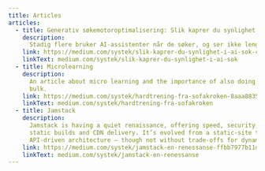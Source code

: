 ```yaml
---
title: Articles
articles:
  - title: Generativ søkemotoroptimalisering: Slik kaprer du synlighet i AI-søk
    description:
      Stadig flere bruker AI-assistenter når de søker, og ser ikke lenger listen over søkeresultatet slik man gjør i en vanlig SERP. Slik sørger du for at siden din fortsatt er med i AI-søket!
    link: https://medium.com/systek/slik-kaprer-du-synlighet-i-ai-sok-cb39387cff18
    linkText: medium.com/systek/slik-kaprer-du-synlighet-i-ai-sok
  - title: Microlearning
    description:
      An article about micro learning and the importance of also doing small projects in 10 minute
      bulk.
    link: https://medium.com/systek/hardtrening-fra-sofakroken-8aaa883506ca
    linkText: medium.com/systek/hardtrening-fra-sofakroken
  - title: Jamstack
    description:
      Jamstack is having a quiet renaissance, offering speed, security, and sustainability through
      static builds and CDN delivery. It’s evolved from a static-site trend into a modular,
      API-driven architecture — though not without trade-offs for dynamic needs.
    link: https://medium.com/systek/jamstack-en-renessanse-ffbb7977b11d
    linkText: medium.com/systek/jamstack-en-renessanse
---
```

